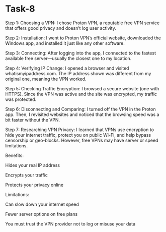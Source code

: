 # Task-8
Step 1: Choosing a VPN:
I chose Proton VPN, a reputable free VPN service that offers good privacy and doesn’t log user activity.

Step 2: Installation:
I went to Proton VPN’s official website, downloaded the Windows app, and installed it just like any other software.

Step 3: Connecting:
After logging into the app, I connected to the fastest available free server—usually the closest one to my location.

Step 4: Verifying IP Change:
I opened a browser and visited whatismyipaddress.com.
The IP address shown was different from my original one, meaning the VPN worked.

Step 5: Checking Traffic Encryption:
I browsed a secure website (one with HTTPS). Since the VPN was active and the site was encrypted, my traffic was protected.

Step 6: Disconnecting and Comparing:
I turned off the VPN in the Proton app. Then, I revisited websites and noticed that the browsing speed was a bit faster without the VPN.

Step 7: Researching VPN Privacy:
I learned that VPNs use encryption to hide your internet traffic, protect you on public Wi-Fi, and help bypass censorship or geo-blocks. However, free VPNs may have server or speed limitations.

Benefits:

Hides your real IP address

Encrypts your traffic

Protects your privacy online

Limitations:

Can slow down your internet speed

Fewer server options on free plans

You must trust the VPN provider not to log or misuse your data

